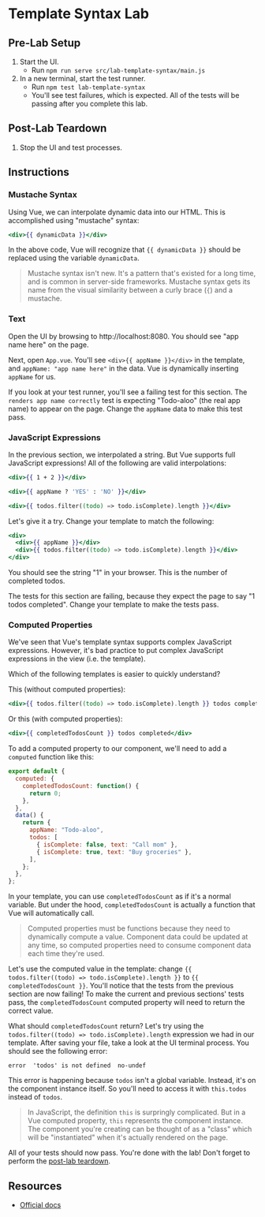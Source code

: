# Template Syntax Lab

## Pre-Lab Setup

1. Start the UI.
   - Run `npm run serve src/lab-template-syntax/main.js`
2. In a new terminal, start the test runner.
   - Run `npm test lab-template-syntax`
   - You'll see test failures, which is expected. All of the tests will be passing after you complete this lab.

## Post-Lab Teardown

1. Stop the UI and test processes.

## Instructions

### Mustache Syntax

Using Vue, we can interpolate dynamic data into our HTML. This is accomplished using "mustache" syntax:

```hbs
<div>{{ dynamicData }}</div>
```

In the above code, Vue will recognize that `{{ dynamicData }}` should be replaced using the variable `dynamicData`.

> Mustache syntax isn't new. It's a pattern that's existed for a long time, and is common in server-side frameworks. Mustache syntax gets its name from the visual similarity between a curly brace (`{`) and a mustache.

### Text

Open the UI by browsing to http://localhost:8080. You should see "app name here" on the page.

Next, open `App.vue`. You'll see `<div>{{ appName }}</div>` in the template, and `appName: "app name here"` in the data. Vue is dynamically inserting `appName` for us.

If you look at your test runner, you'll see a failing test for this section. The `renders app name correctly` test is expecting "Todo-aloo" (the real app name) to appear on the page. Change the `appName` data to make this test pass.

### JavaScript Expressions

In the previous section, we interpolated a string. But Vue supports full JavaScript expressions! All of the following are valid interpolations:

```hbs
<div>{{ 1 + 2 }}</div>

<div>{{ appName ? 'YES' : 'NO' }}</div>

<div>{{ todos.filter((todo) => todo.isComplete).length }}</div>
```

Let's give it a try. Change your template to match the following:

```hbs
<div>
  <div>{{ appName }}</div>
  <div>{{ todos.filter((todo) => todo.isComplete).length }}</div>
</div>
```

You should see the string "1" in your browser. This is the number of completed todos.

The tests for this section are failing, because they expect the page to say "1 todos completed". Change your template to make the tests pass.

### Computed Properties

We've seen that Vue's template syntax supports complex JavaScript expressions. However, it's bad practice to put complex JavaScript expressions in the view (i.e. the template).

Which of the following templates is easier to quickly understand?

This (without computed properties):

```hbs
<div>{{ todos.filter((todo) => todo.isComplete).length }} todos completed</div>
```

Or this (with computed properties):

```hbs
<div>{{ completedTodosCount }} todos completed</div>
```

To add a computed property to our component, we'll need to add a `computed` function like this:

```js
export default {
  computed: {
    completedTodosCount: function() {
      return 0;
    },
  },
  data() {
    return {
      appName: "Todo-aloo",
      todos: [
        { isComplete: false, text: "Call mom" },
        { isComplete: true, text: "Buy groceries" },
      ],
    };
  },
};
```

In your template, you can use `completedTodosCount` as if it's a normal variable. But under the hood, `completedTodosCount` is actually a function that Vue will automatically call.

> Computed properties must be functions because they need to dynamically compute a value. Component data could be updated at any time, so computed properties need to consume component data each time they're used.

Let's use the computed value in the template: change `{{ todos.filter((todo) => todo.isComplete).length }}` to `{{ completedTodosCount }}`. You'll notice that the tests from the previous section are now failing! To make the current and previous sections' tests pass, the `completedTodosCount` computed property will need to return the correct value.

What should `completedTodosCount` return? Let's try using the `todos.filter((todo) => todo.isComplete).length` expression we had in our template. After saving your file, take a look at the UI terminal process. You should see the following error:

```
error  'todos' is not defined  no-undef
```

This error is happening because `todos` isn't a global variable. Instead, it's on the component instance itself. So you'll need to access it with `this.todos` instead of `todos`.

> In JavaScript, the definition `this` is surpringly complicated. But in a Vue computed property, `this` represents the component instance. The component you're creating can be thought of as a "class" which will be "instantiated" when it's actually rendered on the page.

All of your tests should now pass. You're done with the lab! Don't forget to perform the [post-lab teardown](#post-lab-teardown).

## Resources

- [Official docs](https://vuejs.org/v2/guide/syntax.html)
